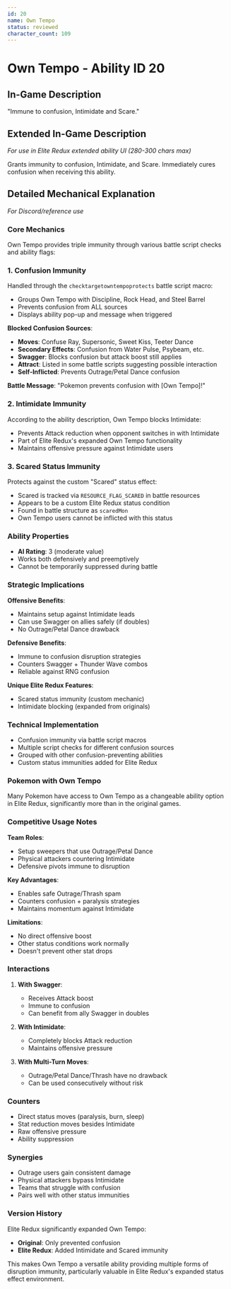 ```yaml
---
id: 20
name: Own Tempo
status: reviewed
character_count: 109
---
```


# Own Tempo - Ability ID 20

## In-Game Description
"Immune to confusion, Intimidate and Scare."

## Extended In-Game Description
*For use in Elite Redux extended ability UI (280-300 chars max)*

Grants immunity to confusion, Intimidate, and Scare. Immediately cures confusion when receiving this ability.

## Detailed Mechanical Explanation
*For Discord/reference use*

### Core Mechanics
Own Tempo provides triple immunity through various battle script checks and ability flags:

### 1. Confusion Immunity

Handled through the `checktargetowntempoprotects` battle script macro:
- Groups Own Tempo with Discipline, Rock Head, and Steel Barrel
- Prevents confusion from ALL sources
- Displays ability pop-up and message when triggered

**Blocked Confusion Sources**:
- **Moves**: Confuse Ray, Supersonic, Sweet Kiss, Teeter Dance
- **Secondary Effects**: Confusion from Water Pulse, Psybeam, etc.
- **Swagger**: Blocks confusion but attack boost still applies
- **Attract**: Listed in some battle scripts suggesting possible interaction
- **Self-Inflicted**: Prevents Outrage/Petal Dance confusion

**Battle Message**: "Pokemon prevents confusion with [Own Tempo]!"

### 2. Intimidate Immunity

According to the ability description, Own Tempo blocks Intimidate:
- Prevents Attack reduction when opponent switches in with Intimidate
- Part of Elite Redux's expanded Own Tempo functionality
- Maintains offensive pressure against Intimidate users

### 3. Scared Status Immunity

Protects against the custom "Scared" status effect:
- Scared is tracked via `RESOURCE_FLAG_SCARED` in battle resources
- Appears to be a custom Elite Redux status condition
- Found in battle structure as `scaredMon`
- Own Tempo users cannot be inflicted with this status

### Ability Properties
- **AI Rating**: 3 (moderate value)
- Works both defensively and preemptively
- Cannot be temporarily suppressed during battle

### Strategic Implications

**Offensive Benefits**:
- Maintains setup against Intimidate leads
- Can use Swagger on allies safely (if doubles)
- No Outrage/Petal Dance drawback

**Defensive Benefits**:
- Immune to confusion disruption strategies
- Counters Swagger + Thunder Wave combos
- Reliable against RNG confusion

**Unique Elite Redux Features**:
- Scared status immunity (custom mechanic)
- Intimidate blocking (expanded from originals)

### Technical Implementation
- Confusion immunity via battle script macros
- Multiple script checks for different confusion sources
- Grouped with other confusion-preventing abilities
- Custom status immunities added for Elite Redux

### Pokemon with Own Tempo
Many Pokemon have access to Own Tempo as a changeable ability option in Elite Redux, significantly more than in the original games.

### Competitive Usage Notes

**Team Roles**:
- Setup sweepers that use Outrage/Petal Dance
- Physical attackers countering Intimidate
- Defensive pivots immune to disruption

**Key Advantages**:
- Enables safe Outrage/Thrash spam
- Counters confusion + paralysis strategies  
- Maintains momentum against Intimidate

**Limitations**:
- No direct offensive boost
- Other status conditions work normally
- Doesn't prevent other stat drops

### Interactions

1. **With Swagger**:
   - Receives Attack boost
   - Immune to confusion
   - Can benefit from ally Swagger in doubles

2. **With Intimidate**:
   - Completely blocks Attack reduction
   - Maintains offensive pressure

3. **With Multi-Turn Moves**:
   - Outrage/Petal Dance/Thrash have no drawback
   - Can be used consecutively without risk

### Counters
- Direct status moves (paralysis, burn, sleep)
- Stat reduction moves besides Intimidate
- Raw offensive pressure
- Ability suppression

### Synergies
- Outrage users gain consistent damage
- Physical attackers bypass Intimidate
- Teams that struggle with confusion
- Pairs well with other status immunities

### Version History
Elite Redux significantly expanded Own Tempo:
- **Original**: Only prevented confusion
- **Elite Redux**: Added Intimidate and Scared immunity

This makes Own Tempo a versatile ability providing multiple forms of disruption immunity, particularly valuable in Elite Redux's expanded status effect environment.